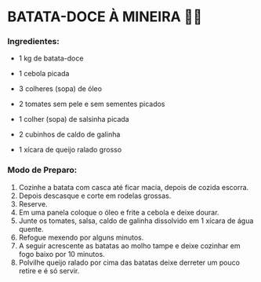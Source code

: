 # BATATA-DOCE À MINEIRA :potato::cowboy_hat_face:



### Ingredientes: ###

- 1 kg de batata-doce

- 1 cebola picada

- 3 colheres (sopa) de óleo
- 2 tomates sem pele e sem sementes picados
- 1 colher (sopa) de salsinha picada
- 2 cubinhos de caldo de galinha
- 1 xícara de queijo ralado grosso



### Modo de Preparo: ###

1. Cozinhe a batata com casca até ficar macia, depois de cozida escorra.
2. Depois descasque e corte em rodelas grossas.
3. Reserve.
4. Em uma panela coloque o óleo e frite a cebola e deixe dourar.
5. Junte os tomates, salsa, caldo de galinha dissolvido em 1 xícara de água quente.
6. Refogue mexendo por alguns minutos.
7. A seguir acrescente as batatas ao molho tampe e deixe cozinhar em fogo baixo por 10 minutos.
8. Polvilhe queijo ralado por cima das batatas deixe derreter um pouco retire e é só servir.

















